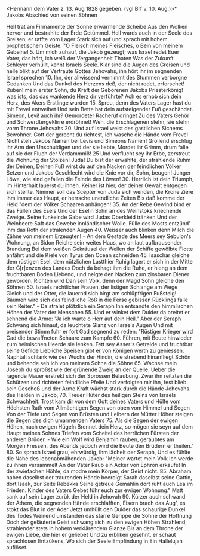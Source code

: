 <Hermann dem Vater z. 13. Aug 1828 gegeben. (vgl Brf v. 10. Aug.)>* 
 Jakobs Abschied von seinen Söhnen

Hell trat am Firmamente der Sonne erwärmende Scheibe
Aus den Wolken hervor und bestrahlte der Erde Getümmel.
Hell wards auch in der Seele des Greisen, er raffte vom Lager Stark sich auf und sprach mit hohem prophetischem Geiste:
"O Fleisch meines Fleisches, o Bein von meinem Gebeine! 5.
Um mich zuhauf, die Jakob gezeugt; was Israel redet
Euer Vater, das hört, ich weiß der Vergangenheit Thaten
Was der Zukunft Schleyer verhüllt, kennt Israels Seele.
Klar sind die Augen des Greisen und helle blikt auf der Vertraute Gottes Jehovahs, ihn hört ihr im segnenden Israel sprechen 10. Ihn, der allwissend vernimmt des Stummen verborgne Gedanken
Und das Dunkel des Herzens deß, der nicht redet, erforschet! Ruben! mein erster Sohn, du Kraft der Geborenen Jakobs
Priesterkönig! was ists, das das wankende Herz dir verführte? Ach es erhob sich dein Herz, des Akers Erstlinge wurden 15.
Spreu, denn des Vaters Lager hast du mit Frevel entweihet
Und sein Bette hat dein aufsteigender Fuß geschändet.
Simeon, Levi! auch ihr? Gemordeter Racheruf dringet
Zu des Vaters Gehör und Schwerdtergeklirre erdröhnet!
Weh, die Erschlagenen stehn, sie stehn vorm Throne Jehovahs 20. Und auf Israel weist des gastlichen Sichems Bewohner.
Gott der gerecht du richtest, ich wasche die Hände vom Frevel Nicht steh Jakobs Namen bei Levis und Simeons Namen!
Grollend erschlug ihr Arm den Unschuldigen und der sie liebte, Mordet ihr Grimm, drum falle auf sie der Fluch der Verdammniß! 25 Und verflucht sey ihr Erbe, zerstreut die Wohnung der Stolzen! Juda! Du bist der erwählte, der strahlende Ruhm der Deinen,
Deinen Fuß wirst du auf den Nacken der feindlichen Völker
Setzen und Jakobs Geschlecht wird die Knie vor dir, Sohn, beugen! Junger Löwe, wie sind gefallen die Feinde des Löwen! 30.
Herrlich ist dein Triumph, im Hinterhalt lauerst du ihnen.
Keiner ist hier, der deiner Gewalt entgegen sich stellte.
Nimmer soll das Scepter von Juda sich wenden, die Krone
Ziere ihm immer das Haupt, er herrsche unendliche Zeiten
Bis daß komme der Held "dem der Völker Schaaren anhängen! 35. An der Rebe Gewind bind er das Füllen des Esels
Und der Eselin Sohn an des Weinstoks kriechende Zweige.
Seine funkelnde Gabe wird Judas Oberkleid tränken
Und der Weinbeere Saft das Gewebe innländischer Wolle.
Fülle des Mosts entzünd' ihm das Roth der stralenden Augen 40. Weisser auch blinken denn Milch die Zähne von meinem Erzeugten! - An dem Gestade des Meers sey Sebulon's Wohnung, an Sidon
Reiche sein weites Haus, wo an laut aufbrausender Brandung
Bei dem weißen Gekräusel der Wellen der Schiffe gewölbte
Flotte anfährt und die Kiele von Tyrus den Ocean schneiden 45. Isaschar gleiche dem rüstigen Esel, dem nützlichen Lastthier Ruhig lagert er sich in der Mitte der G[r]enzen des Landes
Doch da behagt ihm die Ruhe, er hieng an dem fruchtbaren Boden Liebend, und neigte den Nacken zum zinsbaren Diener geworden. Richten wird Dan sein Volk, denn der Magd Sohn gleiche den Söhnen 50. Israels rechtlicher Frauen, der listigen Schlange am Wege
Gleich und der Otter, die lauernd sich birgt am schlüpfrigen Fußsteig! Bäumen wird sich das feindliche Roß in die Ferse gebissen
Rücklings falle sein Reiter." - Da stralet plötzlich ein Seraph Ihn entsandte den himmlischen Höhen der Vater der Menschen 55. Und er winket dem Dulder da breitet er sehnend die Arme:
"Ja ich warte o Herr auf dein Heil." Aber der Seraph
Schwang sich hinauf, da leuchtete Glanz von Israels Augen
Und mit preisender Stimm fuhr er fort Gad segnend zu reden:
"Rüstiger Krieger wird Gad die bewaffneten Schaare zum Kampfe 60. Führen, mit Beute hinwieder zum heimischen Heerde sie lenken. Fett sey Asser's Getreide und fruchtbar seine Gefilde
Liebliche Speisen gibt er von Königen werth zu geniessen.
Naphtali schlank wie der Wuchs der Hindin, die strebend hinanfliegt Schön und behende seh ich von meinem Sohne die Söhne 65.
Wachse mein Joseph du sproßst wie der grünende Zweig an der Quelle. Ueber die ragende Mauer erstrekt sich der Sprossen Belaubung. Zwar ihn reitzten die Schützen und richteten feindliche Pfeile Und verfolgten mir ihn, fest blieb sein Geschoß und der Arme Kraft wächst stark durch die Hände Jehovahs des Helden in Jakob, 70. Treuer Hüter des heiligen Steins von Israels Schwachheit.
Trost kam dir von dem Gott deines Vaters und Hülfe vom Höchsten Rath vom Allmächtigen Segen von oben vom Himmel und Segen
Von der Tiefe und Segen von Brüsten und Leibern der Mütter
Höher steigen die Segen des dich umarmenden Vaters 75.
Als die Segen der ewigen Höhen, nach ewigen Hügeln
Brennet dein Herz, so mögen sie seyn auf dem Haupt meines Sohnes Triefen vom Scheitel des herrlichen Fürsten der anderen Brüder. - Wie ein Wolf wird Benjamin rauben, geraubtes am Morgen
Fressen, des Abends jedoch wird die Beute den Brüdern er theilen." 80. So sprach Israel grau, ehrwürdig, ihm lächelt der Seraph,
Und es fühlte die Nähe des lebenabmähenden Jakob:
"Meiner wartet mein Volk ich werde zu ihnen versammelt
An der Väter Raub ein Acker von Ephron erkaufet
In der zwiefachen Höhle, da modre mein Körper, der Geist nicht. 85. Abraham haben daselbst der traurenden Hände beerdigt
Sarah daselbst seine Gattin, dort Isaak, zur Seite Rebekka
Seine getreue Gemahlin dort ruht auch Lea im Frieden.
Kinder des Vaters Gebet führ euch zur ewigen Wohnung."
Matt sank auf sein Lager zurük der Held in Jehovah 90.
Kürzer auch schwand der Athem, die segnenden Hände erschlafften, Eisern brach das Aug', es stokt das Blut in der Ader
Jetzt umhüllt den Dulder das schaurige Dunkel des Todes
Weinend umstanden das starre Gerippe die Söhne der Hoffnung
Doch der geläuterte Geist schwang sich zu den ewigen Höhen
Strahlend, strahlender stets in hohem verklärendem Glanze
Bis an dem Throne der ewigen Liebe, die hier er geliebet
Und zu erbliken gesehnt, er schaut sprachlosen Entzükens,
Wo sich der Seele Empfindung in Ein Hallelujah auflöset.
